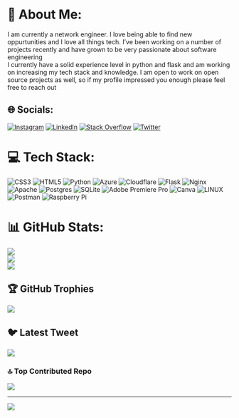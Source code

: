 # 💫 About Me:
I am currently a network engineer. I love being able to find new oppurtunities and I love all things tech. I’ve been working on a number of projects recently and have grown to be very passionate about software engineering<br>I currently have a solid experience level in python and flask and am working on increasing my tech stack and knowledge. I am open to work on open source projects as well, so if my profile impressed you enough please feel free to reach out 


## 🌐 Socials:
[![Instagram](https://img.shields.io/badge/Instagram-%23E4405F.svg?logo=Instagram&logoColor=white)](https://instagram.com/Technicallyoutdoors) [![LinkedIn](https://img.shields.io/badge/LinkedIn-%230077B5.svg?logo=linkedin&logoColor=white)](https://www.linkedin.com/in/matt-miller-9bba72b2) [![Stack Overflow](https://img.shields.io/badge/-Stackoverflow-FE7A16?logo=stack-overflow&logoColor=white)](https://stackoverflow.com/users/technicallyoutdoors) [![Twitter](https://img.shields.io/badge/Twitter-%231DA1F2.svg?logo=Twitter&logoColor=white)](https://twitter.com/tchnclyoutdoors) 

# 💻 Tech Stack:
![CSS3](https://img.shields.io/badge/css3-%231572B6.svg?style=for-the-badge&logo=css3&logoColor=white) ![HTML5](https://img.shields.io/badge/html5-%23E34F26.svg?style=for-the-badge&logo=html5&logoColor=white) ![Python](https://img.shields.io/badge/python-3670A0?style=for-the-badge&logo=python&logoColor=ffdd54) ![Azure](https://img.shields.io/badge/azure-%230072C6.svg?style=for-the-badge&logo=azure-devops&logoColor=white) ![Cloudflare](https://img.shields.io/badge/Cloudflare-F38020?style=for-the-badge&logo=Cloudflare&logoColor=white) ![Flask](https://img.shields.io/badge/flask-%23000.svg?style=for-the-badge&logo=flask&logoColor=white) ![Nginx](https://img.shields.io/badge/nginx-%23009639.svg?style=for-the-badge&logo=nginx&logoColor=white) ![Apache](https://img.shields.io/badge/apache-%23D42029.svg?style=for-the-badge&logo=apache&logoColor=white) ![Postgres](https://img.shields.io/badge/postgres-%23316192.svg?style=for-the-badge&logo=postgresql&logoColor=white) ![SQLite](https://img.shields.io/badge/sqlite-%2307405e.svg?style=for-the-badge&logo=sqlite&logoColor=white) ![Adobe Premiere Pro](https://img.shields.io/badge/Adobe%20Premiere%20Pro-9999FF.svg?style=for-the-badge&logo=Adobe%20Premiere%20Pro&logoColor=white) ![Canva](https://img.shields.io/badge/Canva-%2300C4CC.svg?style=for-the-badge&logo=Canva&logoColor=white) ![LINUX](https://img.shields.io/badge/Linux-FCC624?style=for-the-badge&logo=linux&logoColor=black) ![Postman](https://img.shields.io/badge/Postman-FF6C37?style=for-the-badge&logo=postman&logoColor=white) ![Raspberry Pi](https://img.shields.io/badge/-RaspberryPi-C51A4A?style=for-the-badge&logo=Raspberry-Pi)
# 📊 GitHub Stats:
![](https://github-readme-stats.vercel.app/api?username=Technicallyoutdoors&theme=dark&hide_border=false&include_all_commits=false&count_private=false)<br/>
![](https://github-readme-streak-stats.herokuapp.com/?user=Technicallyoutdoors&theme=dark&hide_border=false)<br/>
![](https://github-readme-stats.vercel.app/api/top-langs/?username=Technicallyoutdoors&theme=dark&hide_border=false&include_all_commits=false&count_private=false&layout=compact)

## 🏆 GitHub Trophies
![](https://github-profile-trophy.vercel.app/?username=Technicallyoutdoors&theme=radical&no-frame=false&no-bg=true&margin-w=4)

## 🐦 Latest Tweet
[![](https://gtce.itsvg.in/api?username=tchnclyoutdoors)](https://github.com/VishwaGauravIn/github-twitter-card-embed)

### 🔝 Top Contributed Repo
![](https://github-contributor-stats.vercel.app/api?username=Technicallyoutdoors&limit=5&theme=dark&combine_all_yearly_contributions=true)

---
[![](https://visitcount.itsvg.in/api?id=Technicallyoutdoors&icon=0&color=0)](https://visitcount.itsvg.in)

<!-- Proudly created with GPRM ( https://gprm.itsvg.in ) -->

<!---
technicallyoutdoors/technicallyoutdoors is a ✨ special ✨ repository because its `README.md` (this file) appears on your GitHub profile.
You can click the Preview link to take a look at your changes.
--->
